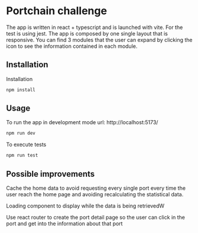 # Portchain challenge

The app is written in react + typescript and is launched with vite. For the test is using jest.
The app is composed by one single layout that is responsive.
You can find 3 modules that the user can expand by clicking the icon to see the information contained in each module.

## Installation

Installation

```bash
npm install
```

## Usage

To run the app in development mode url: http://localhost:5173/

```bash
npm run dev
```

To execute tests

```bash
npm run test
```

## Possible improvements

Cache the home data to avoid requesting every single port every time the user reach the home page and avoiding recalculating the statistical data.

Loading component to display while the data is being retrievedW

Use react router to create the port detail page so the user can click in the port and get into the information about that port
